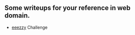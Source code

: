 ## Some writeups for your reference in web domain.

* [eeezzy](http://klsgit-wgcs.github.io/VishwaCTF-2023/writeups/web/eeezzy) Challenge

